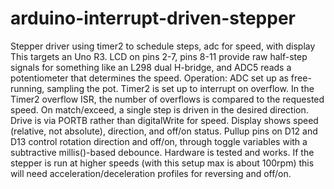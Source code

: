 # arduino-interrupt-driven-stepper
Stepper driver using timer2 to schedule steps, adc for speed, with display
This targets an Uno R3.  LCD on pins 2-7, pins 8-11 provide raw half-step signals for something like an L298 dual H-bridge,
and ADC5 reads a potentiometer that determines the speed.
Operation: ADC set up as free-running, sampling the pot.  Timer2 is set up to interrupt on overflow.  In the Timer2 overflow 
ISR, the number of overflows is compared to the requested speed.  On match/exceed, a single step is driven in the desired
direction.  Drive is via PORTB rather than digitalWrite for speed.  Display shows speed (relative, not absolute), direction,
and off/on status.
Pullup pins on D12 and D13 control rotation direction and off/on, through toggle variables with a subtractive 
millis()-based debounce.
Hardware is tested and works.
If the stepper is run at higher speeds (with this setup max is about 100rpm) this will need acceleration/deceleration 
profiles for reversing and off/on.
